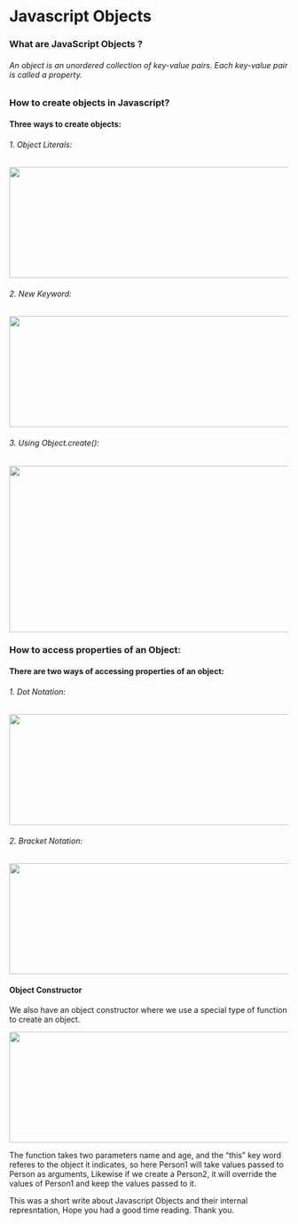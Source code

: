 # Javascript Objects

### What are JavaScript Objects ?
###### An object is an unordered collection of key-value pairs. Each key-value pair is called a property.


### How to create objects in Javascript?

#### Three ways to create objects:

###### 1. Object Literals:

<img src ="https://user-images.githubusercontent.com/66670426/143689563-4d428235-9afd-4586-9577-088a4a38d3a2.jpg" height="200" width="900">

###### 2. New Keyword:

<img src="https://user-images.githubusercontent.com/66670426/143689709-0c7d4e1f-f689-428a-9fe6-eaece24a7745.jpg" height="200" width="900">

###### 3. Using Object.create():

<img src="https://user-images.githubusercontent.com/66670426/143689730-6cf1393d-5f2b-4b8f-85c8-b2f76940c757.jpg" height="300" width="900">


### How to access properties of an Object:

#### There are two ways of accessing properties of an object:

###### 1. Dot Notation:
<img src="https://user-images.githubusercontent.com/66670426/143690955-6d9f6d6f-8d07-4491-b9aa-ef6964ce4176.jpg" height="200" width="900">

###### 2. Bracket Notation:
<img src="https://user-images.githubusercontent.com/66670426/143690978-f065ffa1-ae9f-4c74-8250-06e0259cd502.jpg" height="200" width="900">


#### Object Constructor

We also have an object constructor where we use a special type of function to create an object.

<img src="https://user-images.githubusercontent.com/66670426/143691042-eee6eeb6-840d-4474-b7e6-5e2634de505c.jpg" height="200" width="900">

The function takes two parameters name and age, and the “this” key word referes to the object it indicates, so here Person1 will take values passed to Person as arguments, Likewise if we create a Person2, it will override the values of Person1 and keep the values passed to it.


This was a short write about Javascript Objects and their internal represntation, Hope you had a good time reading. Thank you.
